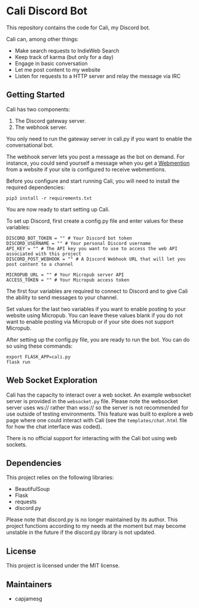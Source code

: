 # Cali Discord Bot

This repository contains the code for Cali, my Discord bot.

Cali can, among other things:

- Make search requests to IndieWeb Search
- Keep track of karma (but only for a day)
- Engage in basic conversation
- Let me post content to my website
- Listen for requests to a HTTP server and relay the message via IRC

## Getting Started

Cali has two components:

1. The Discord gateway server.
2. The webhook server.

You only need to run the gateway server in cali.py if you want to enable the conversational bot.

The webhook server lets you post a message as the bot on demand. For instance, you could send yourself a message when you get a [Webmention](https://indieweb.org/Webmention) from a website if your site is configured to receive webmentions.

Before you configure and start running Cali, you will need to install the required dependencies:

    pip3 install -r requirements.txt

You are now ready to start setting up Cali.

To set up Discord, first create a config.py file and enter values for these variables:

    DISCORD_BOT_TOKEN = "" # Your Discord bot token
    DISCORD_USERNAME = "" # Your personal Discord username
    API_KEY = "" # The API key you want to use to access the web API associated with this project
    DISCORD_POST_WEBHOOK = "" # A Discord Webhook URL that will let you post content to a channel

    MICROPUB_URL = "" # Your Micropub server API
    ACCESS_TOKEN = "" # Your Micropub access token

The first four variables are required to connect to Discord and to give Cali the ability to send messages to your channel.

Set values for the last two variables if you want to enable posting to your website using Micropub. You can leave these values blank if you do not want to enable posting via Micropub or if your site does not support Micropub.

After setting up the config.py file, you are ready to run the bot. You can do so using these commands:

    export FLASK_APP=cali.py
    flask run

## Web Socket Exploration

Cali has the capacity to interact over a web socket. An example websocket server is provided in the `websocket.py` file. Please note the websocket server uses ws:// rather than wss:// so the server is not recommended for use outside of testing environments. This feature was built to explore a web page where one could interact with Cali (see the `templates/chat.html` file for how the chat interface was coded).

There is no official support for interacting with the Cali bot using web sockets.

## Dependencies

This project relies on the following libraries:

- BeautifulSoup
- Flask
- requests
- discord.py

Please note that discord.py is no longer maintained by its author. This project functions according to my needs at the moment but may become unstable in the future if the discord.py library is not updated.

## License

This project is licensed under the MIT license.

## Maintainers

- capjamesg